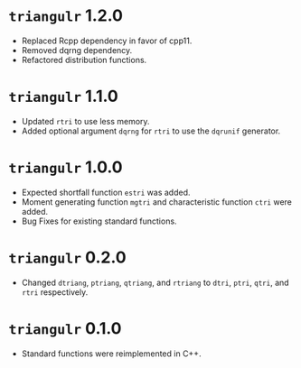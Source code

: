 # `triangulr` 1.2.0

- Replaced Rcpp dependency in favor of cpp11.
- Removed dqrng dependency.
- Refactored distribution functions.

# `triangulr` 1.1.0

- Updated `rtri` to use less memory.
- Added optional argument `dqrng` for `rtri` to use the `dqrunif` generator.

# `triangulr` 1.0.0

- Expected shortfall function `estri` was added.
- Moment generating function `mgtri` and characteristic function `ctri` were added.
- Bug Fixes for existing standard functions.

# `triangulr` 0.2.0

- Changed `dtriang`, `ptriang`, `qtriang`, and `rtriang` to `dtri`, `ptri`, `qtri`, and `rtri` respectively.

# `triangulr` 0.1.0

- Standard functions were reimplemented in C++.
